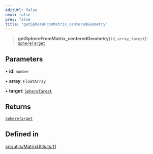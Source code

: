```yaml
---
editUrl: false
next: false
prev: false
title: "getSphereFromMatrix_centeredGeometry"
---
```


> **getSphereFromMatrix\_centeredGeometry**(`id`, `array`, `target`): [`SphereTarget`](/api/interfaces/spheretarget/)

## Parameters

• **id**: `number`

• **array**: `FloatArray`

• **target**: [`SphereTarget`](/api/interfaces/spheretarget/)

## Returns

[`SphereTarget`](/api/interfaces/spheretarget/)

## Defined in

[src/utils/MatrixUtils.ts:11](https://github.com/agargaro/instanced-mesh/blob/ce4f7f0726405524f486e5047c492ee1975f20df/src/utils/MatrixUtils.ts#L11)
